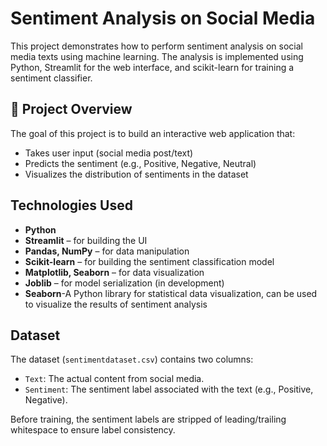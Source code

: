 # Sentiment Analysis on Social Media

This project demonstrates how to perform sentiment analysis on social media texts using machine learning. The analysis is implemented using Python, Streamlit for the web interface, and scikit-learn for training a sentiment classifier.

## 📌 Project Overview

The goal of this project is to build an interactive web application that:
- Takes user input (social media post/text)
- Predicts the sentiment (e.g., Positive, Negative, Neutral)
- Visualizes the distribution of sentiments in the dataset

## Technologies Used

- **Python**
- **Streamlit** – for building the UI
- **Pandas, NumPy** – for data manipulation
- **Scikit-learn** – for building the sentiment classification model
- **Matplotlib, Seaborn** – for data visualization
- **Joblib** – for model serialization (in development)
- **Seaborn**-A Python library for statistical data visualization, can be used to visualize the results of sentiment analysis

## Dataset

The dataset (`sentimentdataset.csv`) contains two columns:
- `Text`: The actual content from social media.
- `Sentiment`: The sentiment label associated with the text (e.g., Positive, Negative).

Before training, the sentiment labels are stripped of leading/trailing whitespace to ensure label consistency.


